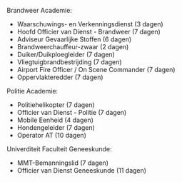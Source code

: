 Brandweer Academie:
- Waarschuwings- en Verkenningsdienst (3 dagen)
- Hoofd Officier van Dienst - Brandweer (7 dagen)
- Adviseur Gevaarlijke Stoffen (6 dagen)
- Brandweerchauffeur-zwaar (2 dagen)
- Duiker/Duikploegleider (7 dagen)
- Vliegtuigbrandbestrijding (7 dagen)
- Airport Fire Officer / On Scene Commander (7 dagen)
- Oppervlakteredder (7 dagen)

Politie Academie:
- Politiehelikopter (7 dagen)
- Officier van Dienst - Politie (7 dagen)
- Mobile Eenheid (4 dagen)
- Hondengeleider (7 dagen)
- Operator AT (10 dagen)

Univerditeit Faculteit Geneeskunde:
- MMT-Bemanningslid (7 dagen)
- Officier van Dienst Geneeskunde (11 dagen)